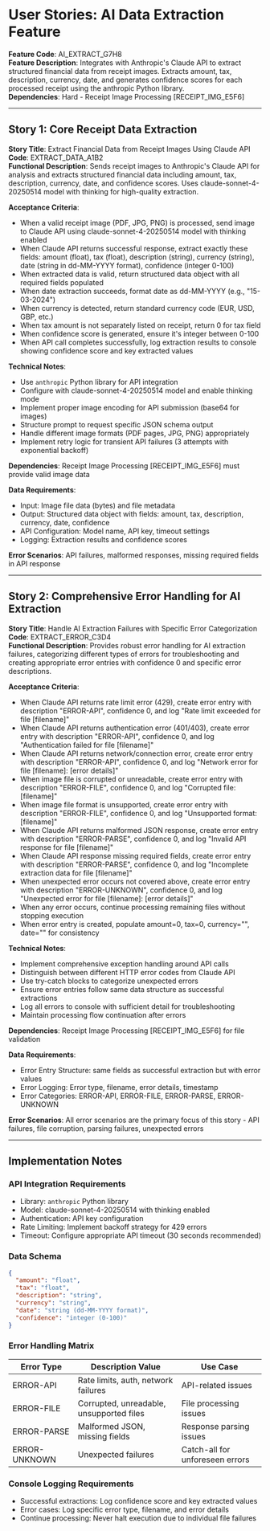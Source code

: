 # User Stories: AI Data Extraction Feature

**Feature Code**: AI_EXTRACT_G7H8  
**Feature Description**: Integrates with Anthropic's Claude API to extract structured financial data from receipt images. Extracts amount, tax, description, currency, date, and generates confidence scores for each processed receipt using the anthropic Python library.  
**Dependencies**: Hard - Receipt Image Processing [RECEIPT_IMG_E5F6]

---

## Story 1: Core Receipt Data Extraction

**Story Title**: Extract Financial Data from Receipt Images Using Claude API  
**Code**: EXTRACT_DATA_A1B2  
**Functional Description**: Sends receipt images to Anthropic's Claude API for analysis and extracts structured financial data including amount, tax, description, currency, date, and confidence scores. Uses claude-sonnet-4-20250514 model with thinking for high-quality extraction.

**Acceptance Criteria**:
- When a valid receipt image (PDF, JPG, PNG) is processed, send image to Claude API using claude-sonnet-4-20250514 model with thinking enabled
- When Claude API returns successful response, extract exactly these fields: amount (float), tax (float), description (string), currency (string), date (string in dd-MM-YYYY format), confidence (integer 0-100)
- When extracted data is valid, return structured data object with all required fields populated
- When date extraction succeeds, format date as dd-MM-YYYY (e.g., "15-03-2024")
- When currency is detected, return standard currency code (EUR, USD, GBP, etc.)
- When tax amount is not separately listed on receipt, return 0 for tax field
- When confidence score is generated, ensure it's integer between 0-100
- When API call completes successfully, log extraction results to console showing confidence score and key extracted values

**Technical Notes**:
- Use `anthropic` Python library for API integration
- Configure with claude-sonnet-4-20250514 model and enable thinking mode
- Implement proper image encoding for API submission (base64 for images)
- Structure prompt to request specific JSON schema output
- Handle different image formats (PDF pages, JPG, PNG) appropriately
- Implement retry logic for transient API failures (3 attempts with exponential backoff)

**Dependencies**: Receipt Image Processing [RECEIPT_IMG_E5F6] must provide valid image data

**Data Requirements**:
- Input: Image file data (bytes) and file metadata
- Output: Structured data object with fields: amount, tax, description, currency, date, confidence
- API Configuration: Model name, API key, timeout settings
- Logging: Extraction results and confidence scores

**Error Scenarios**: API failures, malformed responses, missing required fields in API response

---

## Story 2: Comprehensive Error Handling for AI Extraction

**Story Title**: Handle AI Extraction Failures with Specific Error Categorization  
**Code**: EXTRACT_ERROR_C3D4  
**Functional Description**: Provides robust error handling for AI extraction failures, categorizing different types of errors for troubleshooting and creating appropriate error entries with confidence 0 and specific error descriptions.

**Acceptance Criteria**:
- When Claude API returns rate limit error (429), create error entry with description "ERROR-API", confidence 0, and log "Rate limit exceeded for file [filename]"
- When Claude API returns authentication error (401/403), create error entry with description "ERROR-API", confidence 0, and log "Authentication failed for file [filename]"
- When Claude API returns network/connection error, create error entry with description "ERROR-API", confidence 0, and log "Network error for file [filename]: [error details]"
- When image file is corrupted or unreadable, create error entry with description "ERROR-FILE", confidence 0, and log "Corrupted file: [filename]"
- When image file format is unsupported, create error entry with description "ERROR-FILE", confidence 0, and log "Unsupported format: [filename]"
- When Claude API returns malformed JSON response, create error entry with description "ERROR-PARSE", confidence 0, and log "Invalid API response for file [filename]"
- When Claude API response missing required fields, create error entry with description "ERROR-PARSE", confidence 0, and log "Incomplete extraction data for file [filename]"
- When unexpected error occurs not covered above, create error entry with description "ERROR-UNKNOWN", confidence 0, and log "Unexpected error for file [filename]: [error details]"
- When any error occurs, continue processing remaining files without stopping execution
- When error entry is created, populate amount=0, tax=0, currency="", date="" for consistency

**Technical Notes**:
- Implement comprehensive exception handling around API calls
- Distinguish between different HTTP error codes from Claude API
- Use try-catch blocks to categorize unexpected errors
- Ensure error entries follow same data structure as successful extractions
- Log all errors to console with sufficient detail for troubleshooting
- Maintain processing flow continuation after errors

**Dependencies**: Receipt Image Processing [RECEIPT_IMG_E5F6] for file validation

**Data Requirements**:
- Error Entry Structure: same fields as successful extraction but with error values
- Error Logging: Error type, filename, error details, timestamp
- Error Categories: ERROR-API, ERROR-FILE, ERROR-PARSE, ERROR-UNKNOWN

**Error Scenarios**: All error scenarios are the primary focus of this story - API failures, file corruption, parsing failures, unexpected errors

---

## Implementation Notes

### API Integration Requirements
- Library: `anthropic` Python library
- Model: claude-sonnet-4-20250514 with thinking enabled
- Authentication: API key configuration
- Rate Limiting: Implement backoff strategy for 429 errors
- Timeout: Configure appropriate API timeout (30 seconds recommended)

### Data Schema
```json
{
  "amount": "float",
  "tax": "float", 
  "description": "string",
  "currency": "string",
  "date": "string (dd-MM-YYYY format)",
  "confidence": "integer (0-100)"
}
```

### Error Handling Matrix
| Error Type | Description Value | Use Case |
|------------|------------------|----------|
| ERROR-API | Rate limits, auth, network failures | API-related issues |
| ERROR-FILE | Corrupted, unreadable, unsupported files | File processing issues |
| ERROR-PARSE | Malformed JSON, missing fields | Response parsing issues |
| ERROR-UNKNOWN | Unexpected failures | Catch-all for unforeseen errors |

### Console Logging Requirements
- Successful extractions: Log confidence score and key extracted values
- Error cases: Log specific error type, filename, and error details
- Continue processing: Never halt execution due to individual file failures